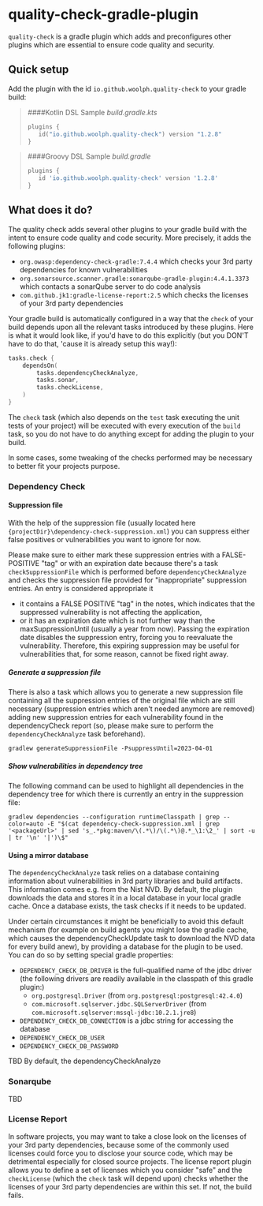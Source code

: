# quality-check-gradle-plugin

`quality-check` is a gradle plugin which adds and preconfigures other plugins which are essential to ensure code quality
and security.

## Quick setup
Add the plugin with the id `io.github.woolph.quality-check` to your gradle build:

>####Kotlin DSL Sample *build.gradle.kts*
>```kotlin
>plugins {
>    id("io.github.woolph.quality-check") version "1.2.8"
>}
>```

>####Groovy DSL Sample *build.gradle*
>```groovy
>plugins {
>    id 'io.github.woolph.quality-check' version '1.2.8'
>}
>```

## What does it do?
The quality check adds several other plugins to your gradle build with the intent to ensure code quality and code 
security. More precisely, it adds the following plugins:
* `org.owasp:dependency-check-gradle:7.4.4` which checks your 3rd party dependencies for known vulnerabilities
* `org.sonarsource.scanner.gradle:sonarqube-gradle-plugin:4.4.1.3373` which contacts a sonarQube server to do code analysis
* `com.github.jk1:gradle-license-report:2.5` which checks the licenses of your 3rd party dependencies

Your gradle build is automatically configured in a way that the `check` of your build depends upon 
all the relevant tasks introduced by these plugins. Here is what it would look like, if you'd have to do this
explicitly (but you DON'T have to do that, 'cause it is already setup this way!):

````kotlin
tasks.check {
    dependsOn(
        tasks.dependencyCheckAnalyze,
        tasks.sonar,
        tasks.checkLicense,
    )
}
````

The `check` task (which also depends on the `test` task executing the unit tests of your project) will be executed 
with every execution of the `build` task, so you do not have to do anything except for adding the plugin to your build.

In some cases, some tweaking of the checks performed may be necessary to better fit your projects purpose.

### Dependency Check
#### Suppression file
With the help of the suppression file (usually located here `{projectDir}\dependency-check-suppression.xml`) you can 
suppress either false positives or vulnerabilities you want to ignore for now.

Please make sure to either mark these suppression entries with a FALSE-POSITIVE "tag" or with an expiration date because 
there's a task `checkSuppressionFile` which is performed before `dependencyCheckAnalyze` and checks the suppression file 
provided for "inappropriate" suppression entries. An entry is considered appropriate it 
* it contains a FALSE POSITIVE "tag" in the notes, which indicates that the suppressed vulnerability is not affecting the 
application,
* or it has an expiration date which is not further way than the maxSuppressionUntil (usually a year from now). Passing 
the expiration date disables the suppression entry, forcing you to reevaluate the vulnerability. Therefore, this expiring 
suppression may be useful for vulnerabilities that, for some reason, cannot be fixed right away.

##### Generate a suppression file
There is also a task which allows you to generate a new suppression file containing all the suppression entries of the 
original file which are still necessary (suppression entries which aren't needed anymore are removed) adding new 
suppression entries for each vulnerability found in the dependencyCheck report (so, please make sure to perform the 
`dependencyCheckAnalyze` task beforehand).

````shell
gradlew generateSuppressionFile -PsuppressUntil=2023-04-01
````

##### Show vulnerabilities in dependency tree
The following command can be used to highlight all dependencies in the dependency tree for which there is 
currently an entry in the suppression file:
````shell
gradlew dependencies --configuration runtimeClasspath | grep --color=auto -E "$(cat dependency-check-suppression.xml | grep '<packageUrl>' | sed 's_.*pkg:maven/\(.*\)/\(.*\)@.*_\1:\2_' | sort -u | tr '\n' '|')\$"
````

#### Using a mirror database
The `dependencyCheckAnalyze` task relies on a database containing information about vulnerabilities in 3rd party 
libraries and build artifacts. This information comes e.g. from the Nist NVD. By default, the plugin downloads
the data and stores it in a local database in your local gradle cache. Once a database exists, the task checks if it
needs to be updated.

Under certain circumstances it might be beneficially to avoid this default mechanism (for example on build agents
you might lose the gradle cache, which causes the dependencyCheckUpdate task to download the NVD data for every build 
anew), by providing a database for the plugin to be used. You can do so by setting special gradle properties:

* `DEPENDENCY_CHECK_DB_DRIVER` is the full-qualified name of the jdbc driver (the following drivers are readily 
available in the classpath of this gradle plugin:)
  * `org.postgresql.Driver` (from `org.postgresql:postgresql:42.4.0`)
  * `com.microsoft.sqlserver.jdbc.SQLServerDriver` (from `com.microsoft.sqlserver:mssql-jdbc:10.2.1.jre8`)
* `DEPENDENCY_CHECK_DB_CONNECTION` is a jdbc string for accessing the database
* `DEPENDENCY_CHECK_DB_USER`
* `DEPENDENCY_CHECK_DB_PASSWORD`

TBD
By default, the dependencyCheckAnalyze 

### Sonarqube
TBD

### License Report
In software projects, you may want to take a close look on the licenses of your 3rd party dependencies, because some of 
the commonly used licenses could force you to disclose your source code, which may be detrimental especially for closed 
source projects. The license report plugin allows you to define a set of licenses which you consider "safe" and the 
`checkLicense` (which the `check` task will depend upon) checks whether the licenses of your 3rd party dependencies are
within this set. If not, the build fails.
